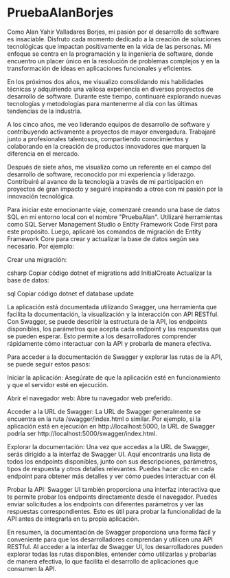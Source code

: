 # PruebaAlanBorjes
Como Alan Yahir Valladares Borjes, mi pasión por el desarrollo de software es insaciable. Disfruto cada momento dedicado a la creación de soluciones tecnológicas que impactan positivamente en la vida de las personas. Mi enfoque se centra en la programación y la ingeniería de software, donde encuentro un placer único en la resolución de problemas complejos y en la transformación de ideas en aplicaciones funcionales y eficientes.

En los próximos dos años, me visualizo consolidando mis habilidades técnicas y adquiriendo una valiosa experiencia en diversos proyectos de desarrollo de software. Durante este tiempo, continuaré explorando nuevas tecnologías y metodologías para mantenerme al día con las últimas tendencias de la industria.

A los cinco años, me veo liderando equipos de desarrollo de software y contribuyendo activamente a proyectos de mayor envergadura. Trabajaré junto a profesionales talentosos, compartiendo conocimientos y colaborando en la creación de productos innovadores que marquen la diferencia en el mercado.

Después de siete años, me visualizo como un referente en el campo del desarrollo de software, reconocido por mi experiencia y liderazgo. Contribuiré al avance de la tecnología a través de mi participación en proyectos de gran impacto y seguiré inspirando a otros con mi pasión por la innovación tecnológica.

Para iniciar este emocionante viaje, comenzaré creando una base de datos SQL en mi entorno local con el nombre "PruebaAlan". Utilizaré herramientas como SQL Server Management Studio o Entity Framework Code First para este propósito. Luego, aplicaré los comandos de migración de Entity Framework Core para crear y actualizar la base de datos según sea necesario. Por ejemplo:

Crear una migración:

csharp
Copiar código
dotnet ef migrations add InitialCreate
Actualizar la base de datos:

sql
Copiar código
dotnet ef database update


La aplicación está documentada utilizando Swagger, una herramienta que facilita la documentación, la visualización y la interacción con API RESTful. Con Swagger, se puede describir la estructura de la API, los endpoints disponibles, los parámetros que acepta cada endpoint y las respuestas que se pueden esperar. Esto permite a los desarrolladores comprender rápidamente cómo interactuar con la API y probarla de manera efectiva.

Para acceder a la documentación de Swagger y explorar las rutas de la API, se puede seguir estos pasos:

Iniciar la aplicación: Asegúrate de que la aplicación esté en funcionamiento y que el servidor esté en ejecución.

Abrir el navegador web: Abre tu navegador web preferido.

Acceder a la URL de Swagger: La URL de Swagger generalmente se encuentra en la ruta /swagger/index.html o similar. Por ejemplo, si la aplicación está en ejecución en http://localhost:5000, la URL de Swagger podría ser http://localhost:5000/swagger/index.html.

Explorar la documentación: Una vez que accedas a la URL de Swagger, serás dirigido a la interfaz de Swagger UI. Aquí encontrarás una lista de todos los endpoints disponibles, junto con sus descripciones, parámetros, tipos de respuesta y otros detalles relevantes. Puedes hacer clic en cada endpoint para obtener más detalles y ver cómo puedes interactuar con él.

Probar la API: Swagger UI también proporciona una interfaz interactiva que te permite probar los endpoints directamente desde el navegador. Puedes enviar solicitudes a los endpoints con diferentes parámetros y ver las respuestas correspondientes. Esto es útil para probar la funcionalidad de la API antes de integrarla en tu propia aplicación.

En resumen, la documentación de Swagger proporciona una forma fácil y conveniente para que los desarrolladores comprendan y utilicen una API RESTful. Al acceder a la interfaz de Swagger UI, los desarrolladores pueden explorar todas las rutas disponibles, entender cómo utilizarlas y probarlas de manera efectiva, lo que facilita el desarrollo de aplicaciones que consumen la API.
